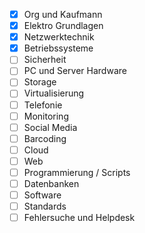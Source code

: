 - [x] Org und Kaufmann
- [x] Elektro Grundlagen
- [x] Netzwerktechnik
- [x] Betriebssysteme
- [ ] Sicherheit
- [ ] PC und Server Hardware
- [ ] Storage
- [ ] Virtualisierung
- [ ] Telefonie
- [ ] Monitoring
- [ ] Social Media
- [ ] Barcoding
- [ ] Cloud
- [ ] Web
- [ ] Programmierung / Scripts
- [ ] Datenbanken
- [ ] Software
- [ ] Standards
- [ ] Fehlersuche und Helpdesk